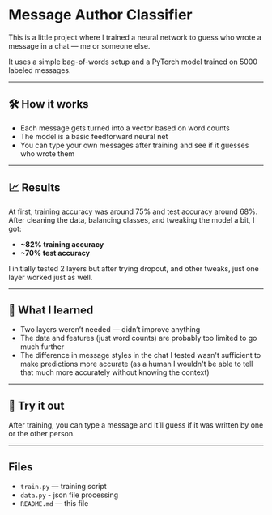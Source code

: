 # Message Author Classifier

This is a little project where I trained a neural network to guess who wrote a message in a chat — me or someone else.

It uses a simple bag-of-words setup and a PyTorch model trained on 5000 labeled messages.

---

## 🛠 How it works

- Each message gets turned into a vector based on word counts
- The model is a basic feedforward neural net
- You can type your own messages after training and see if it guesses who wrote them

---

## 📈 Results

At first, training accuracy was around 75% and test accuracy around 68%.  
After cleaning the data, balancing classes, and tweaking the model a bit, I got:

- **~82% training accuracy**
- **~70% test accuracy**

I initially tested 2 layers but after trying dropout, and other tweaks, just one layer worked just as well.

---

## 🤷 What I learned

- Two layers weren’t needed — didn’t improve anything
- The data and features (just word counts) are probably too limited to go much further
- The difference in message styles in the chat I tested wasn't sufficient to make predictions more accurate (as a human I wouldn't be able to tell that much more accurately without knowing the context)

---

## 🧪 Try it out

After training, you can type a message and it’ll guess if it was written by one or the other person.

---

## Files

- `train.py` — training script
- `data.py` - json file processing
- `README.md` — this file
